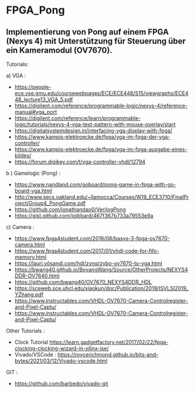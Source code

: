 # FPGA_Pong

Implementierung von Pong auf einem FPGA (Nexys 4) mit Unterstützung für Steuerung über ein Kameramodul (OV7670).
----------------------------------------------------------------------------------------------------------------
Tutorials:

a) VGA :
- https://people-ece.vse.gmu.edu/coursewebpages/ECE/ECE448/S15/viewgraphs/ECE448_lecture13_VGA_5.pdf
- https://digilent.com/reference/programmable-logic/nexys-4/reference-manual#vga_port
- https://digilent.com/reference/learn/programmable-logic/tutorials/nexys-4-vga-test-pattern-with-mouse-overlay/start
- https://digitalsystemdesign.in/interfacing-vga-display-with-fpga/
- https://www.kampis-elektroecke.de/fpga/vga-im-fpga-der-vga-controller/
- https://www.kampis-elektroecke.de/fpga/vga-im-fpga-ausgabe-eines-bildes/
- https://forum.digikey.com/t/vga-controller-vhdl/12794

b ) Gamelogic (Pong) :
- https://www.nandland.com/goboard/pong-game-in-fpga-with-go-board-vga.html
- http://www.secs.oakland.edu/~llamocca/Courses/W19_ECE3710/FinalProject/Group4_PongGame.pdf
- https://github.com/jonathandao0/VerilogPong
- https://gist.github.com/jgibbard/467f367b733a79553e9a

c) Camera :
- https://www.fpga4student.com/2018/08/basys-3-fpga-ov7670-camera.html
- https://www.fpga4student.com/2017/01/vhdl-code-for-fifo-memory.html
- https://lauri.võsandi.com/hdl/zynq/zybo-ov7670-to-vga.html
- https://bwang40.github.io/BoyangWang/Source/OtherProjects/NEXYS4DDR-OV7640.html
- https://github.com/bwang40/OV7670_NEXYS4DDR_HDL
- https://sceweb.sce.uhcl.edu/xiaokun/doc/Publication/2019/ISVLSI2019_YZhang.pdf
- https://www.instructables.com/VHDL-OV7670-Camera-Controlregister-and-Pixel-Captu/
- https://www.instructables.com/VHDL-OV7670-Camera-Controlregister-and-Pixel-Captu/

Other Tutorials :
- Clock Tutorial https://learn.gadgetfactory.net/2017/02/22/fpga-clocking-clocking-wizard-in-xilinx-ise/
- Vivado/VSCode : https://roycerichmond.github.io/bits-and-bytes/2021/03/12/Vivado-vscode.html

GIT : 
- https://github.com/barbedo/vivado-git

